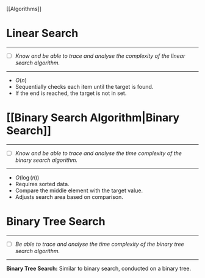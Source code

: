 [[Algorithms]]
# Linear Search
---
- [ ] *Know and be able to trace and analyse the complexity of the linear search algorithm.*
---
- $O(n)$
- Sequentially checks each item until the target is found.
- If the end is reached, the target is not in set.
# [[Binary Search Algorithm|Binary Search]]
---
- [ ] *Know and be able to trace and analyse the time complexity of the binary search algorithm.*
---
- $O(\log (n))$
- Requires sorted data.
- Compare the middle element with the target value.
- Adjusts search area based on comparison.
# Binary Tree Search
---
- [ ] *Be able to trace and analyse the time complexity of the binary tree search algorithm.*
---
**Binary Tree Search:** Similar to binary search, conducted on a binary tree.
